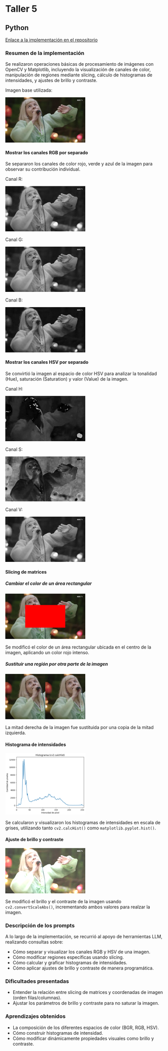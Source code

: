 # Taller 5
## Python
[Enlace a la implementación en el repositorio](https://github.com/mijx/computacion-visual/tree/main/2025-04-21_taller_imagen_matriz_pixeles/python/taller5)

### Resumen de la implementación
Se realizaron operaciones básicas de procesamiento de imágenes con OpenCV y Matplotlib, incluyendo la visualización de canales de color, manipulación de regiones mediante slicing, cálculo de histogramas de intensidades, y ajustes de brillo y contraste.

Imagen base utilizada:

<img src="python\taller5\img\aurora.png" width="50%" />

#### Mostrar los canales RGB por separado
Se separaron los canales de color rojo, verde y azul de la imagen para observar su contribución individual.

Canal R:

<img src="python\taller5\img\canal_r.png" width="50%" />

Canal G:

<img src="python\taller5\img\canal_g.png" width="50%" />

Canal B:

<img src="python\taller5\img\canal_b.png" width="50%" />

#### Mostrar los canales HSV por separado
Se convirtió la imagen al espacio de color HSV para analizar la tonalidad (Hue), saturación (Saturation) y valor (Value) de la imagen.

Canal H:

<img src="python\taller5\img\canal_h.png" width="50%" />

Canal S:

<img src="python\taller5\img\canal_s.png" width="50%" />

Canal V:

<img src="python\taller5\img\canal_v.png" width="50%" />

#### Slicing de matrices

##### Cambiar el color de un área rectangular
<img src="python\taller5\img\slicingcolor.png" width="50%" />

Se modificó el color de un área rectangular ubicada en el centro de la imagen, aplicando un color rojo intenso.

##### Sustituir una región por otra parte de la imagen
<img src="python\taller5\img\slicingsustitucion.png" width="50%" />

La mitad derecha de la imagen fue sustituida por una copia de la mitad izquierda.

#### Histograma de intensidades
<img src="python\taller5\img\histograma.png" width="50%" />

Se calcularon y visualizaron los histogramas de intensidades en escala de grises, utilizando tanto `cv2.calcHist()` como `matplotlib.pyplot.hist()`.

#### Ajuste de brillo y contraste
<img src="python\taller5\img\contrastbrightness.png" width="50%" />

Se modificó el brillo y el contraste de la imagen usando `cv2.convertScaleAbs()`, incrementando ambos valores para realzar la imagen.

### Descripción de los prompts
A lo largo de la implementación, se recurrió al apoyo de herramientas LLM, realizando consultas sobre:
* Cómo separar y visualizar los canales RGB y HSV de una imagen.
* Cómo modificar regiones específicas usando slicing.
* Cómo calcular y graficar histogramas de intensidades.
* Cómo aplicar ajustes de brillo y contraste de manera programática.

### Dificultades presentadas
* Entender la relación entre slicing de matrices y coordenadas de imagen (orden filas/columnas).
* Ajustar los parámetros de brillo y contraste para no saturar la imagen.

### Aprendizajes obtenidos
* La composición de los diferentes espacios de color (BGR, RGB, HSV).
* Cómo construir histogramas de intensidad.
* Cómo modificar dinámicamente propiedades visuales como brillo y contraste.
